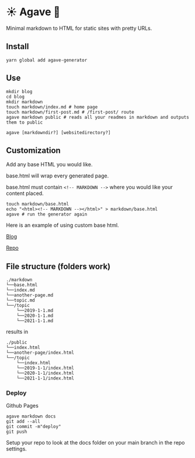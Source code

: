 # ☀️ Agave 🍯

Minimal markdown to HTML for static sites with pretty URLs.

## Install

```
yarn global add agave-generator
```

## Use

```shell
mkdir blog
cd blog
mkdir markdown
touch markdown/index.md # home page
touch markdown/first-post.md # /first-post/ route
agave markdown public # reads all your readmes in markdown and outputs them to public
```

```shell
agave [markdowndir?] [websitedirectory?]
```

## Customization

Add any base HTML you would like.

base.html will wrap every generated page.

base.html must contain `<!-- MARKDOWN -->` where you would like your content placed.

```shell
touch markdown/base.html
echo "<html><!-- MARKDOWN --></html>" > markdown/base.html
agave # run the generator again
```

Here is an example of using custom base html.

[Blog](https://jottenlips.github.io/)

[Repo](https://github.com/jottenlips/jottenlips.github.io)

## File structure (folders work)

```
./markdown
└──base.html
└──index.md
└──another-page.md
└──topic.md
└──/topic
    └──2019-1-1.md
    └──2020-1-1.md
    └──2021-1-1.md
```

results in

```
./public
└──index.html
└──another-page/index.html
└──/topic
    └──index.html
    └──2019-1-1/index.html
    └──2020-1-1/index.html
    └──2021-1-1/index.html
```

### Deploy

Github Pages

```shell
agave markdown docs
git add --all
git commit -m"deploy"
git push
```

Setup your repo to look at the docs folder on your main branch in the repo settings.
